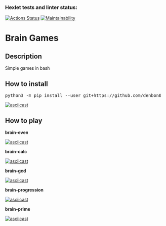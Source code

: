 ### Hexlet tests and linter status:
[![Actions Status](https://github.com/denbon05/python-project-lvl1/workflows/hexlet-check/badge.svg)](https://github.com/denbon05/python-project-lvl1/actions)
[![Maintainability](https://api.codeclimate.com/v1/badges/a99a88d28ad37a79dbf6/maintainability)](https://codeclimate.com/github/codeclimate/codeclimate/maintainability)

# Brain Games

## Description
<p>Simple games in bash</p>

## How to install
<pre>python3 -m pip install --user git+https://github.com/denbon05/python-project-lvl1</pre>

[![asciicast](https://asciinema.org/a/396149.svg)](https://asciinema.org/a/396149)
## How to play
<b>brain-even</b>

[![asciicast](https://asciinema.org/a/lQPNnnsDdfTdtFpKYHTpLpF9j.svg)](https://asciinema.org/a/lQPNnnsDdfTdtFpKYHTpLpF9j)

<b>brain-calc</b>

[![asciicast](https://asciinema.org/a/396498.svg)](https://asciinema.org/a/396498)

<b>brain-gcd</b>

[![asciicast](https://asciinema.org/a/396524.svg)](https://asciinema.org/a/396524)

<b>brain-progression</b>

[![asciicast](https://asciinema.org/a/396743.svg)](https://asciinema.org/a/396743)

<b>brain-prime</b>

[![asciicast](https://asciinema.org/a/396768.svg)](https://asciinema.org/a/396768)